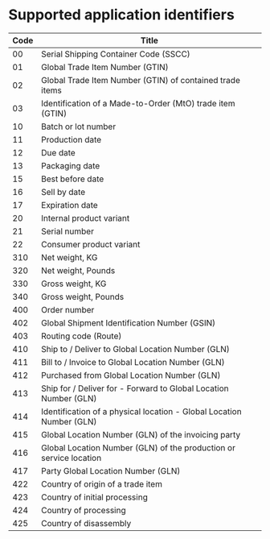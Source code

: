 # Supported application identifiers

| Code | Title |
| --- | --- |
| 00 | Serial Shipping Container Code (SSCC) |
| 01 | Global Trade Item Number (GTIN) |
| 02 | Global Trade Item Number (GTIN) of contained trade items |
| 03 | Identification of a Made-to-Order (MtO) trade item (GTIN) |
| 10 | Batch or lot number |
| 11 | Production date |
| 12 | Due date |
| 13 | Packaging date |
| 15 | Best before date |
| 16 | Sell by date |
| 17 | Expiration date |
| 20 | Internal product variant |
| 21 | Serial number |
| 22 | Consumer product variant |
| 310 | Net weight, KG |
| 320 | Net weight, Pounds |
| 330 | Gross weight, KG |
| 340 | Gross weight, Pounds |
| 400 | Order number |
| 402 | Global Shipment Identification Number (GSIN) |
| 403 | Routing code (Route) |
| 410 | Ship to / Deliver to Global Location Number (GLN) |
| 411 | Bill to / Invoice to Global Location Number (GLN) |
| 412 | Purchased from Global Location Number (GLN) |
| 413 | Ship for / Deliver for - Forward to Global Location Number (GLN) |
| 414 | Identification of a physical location - Global Location Number (GLN) |
| 415 | Global Location Number (GLN) of the invoicing party |
| 416 | Global Location Number (GLN) of the production or service location |
| 417 | Party Global Location Number (GLN) |
| 422 | Country of origin of a trade item |
| 423 | Country of initial processing |
| 424 | Country of processing |
| 425 | Country of disassembly |
